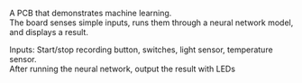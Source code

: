 A PCB that demonstrates machine learning.           
The board senses simple inputs, runs them through a neural network model, and displays a result.                

Inputs: Start/stop recording button, switches, light sensor, temperature sensor.      
After running the neural network, output the result with LEDs